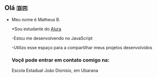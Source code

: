 ## Olá 🇧🇷

- Meu nome é Matheus B.

  *Sou estudante do [Alura](https://alura.com.br)

  -Estou me desenvolvendo no JavaScript

  -Utilizo esse espaço para a compartilhar meus projetos desenvolvidos

  ### Voçê pode entrar em contato comigo na: 
  Escola Estadual João Dionisio, em Ubarana
